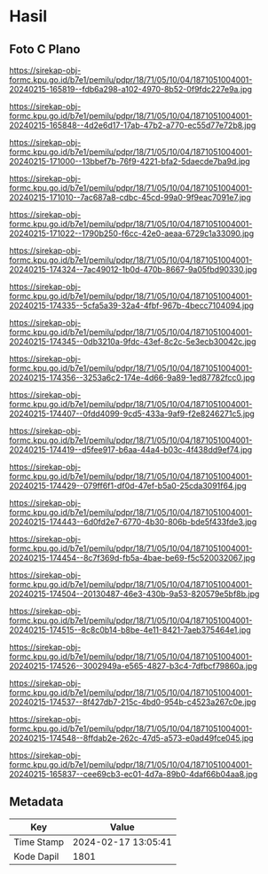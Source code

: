 # Hasil

## Foto C Plano

https://sirekap-obj-formc.kpu.go.id/b7e1/pemilu/pdpr/18/71/05/10/04/1871051004001-20240215-165819--fdb6a298-a102-4970-8b52-0f9fdc227e9a.jpg

https://sirekap-obj-formc.kpu.go.id/b7e1/pemilu/pdpr/18/71/05/10/04/1871051004001-20240215-165848--4d2e6d17-17ab-47b2-a770-ec55d77e72b8.jpg

https://sirekap-obj-formc.kpu.go.id/b7e1/pemilu/pdpr/18/71/05/10/04/1871051004001-20240215-171000--13bbef7b-76f9-4221-bfa2-5daecde7ba9d.jpg

https://sirekap-obj-formc.kpu.go.id/b7e1/pemilu/pdpr/18/71/05/10/04/1871051004001-20240215-171010--7ac687a8-cdbc-45cd-99a0-9f9eac7091e7.jpg

https://sirekap-obj-formc.kpu.go.id/b7e1/pemilu/pdpr/18/71/05/10/04/1871051004001-20240215-171022--1790b250-f6cc-42e0-aeaa-6729c1a33090.jpg

https://sirekap-obj-formc.kpu.go.id/b7e1/pemilu/pdpr/18/71/05/10/04/1871051004001-20240215-174324--7ac49012-1b0d-470b-8667-9a05fbd90330.jpg

https://sirekap-obj-formc.kpu.go.id/b7e1/pemilu/pdpr/18/71/05/10/04/1871051004001-20240215-174335--5cfa5a39-32a4-4fbf-967b-4becc7104094.jpg

https://sirekap-obj-formc.kpu.go.id/b7e1/pemilu/pdpr/18/71/05/10/04/1871051004001-20240215-174345--0db3210a-9fdc-43ef-8c2c-5e3ecb30042c.jpg

https://sirekap-obj-formc.kpu.go.id/b7e1/pemilu/pdpr/18/71/05/10/04/1871051004001-20240215-174356--3253a6c2-174e-4d66-9a89-1ed87782fcc0.jpg

https://sirekap-obj-formc.kpu.go.id/b7e1/pemilu/pdpr/18/71/05/10/04/1871051004001-20240215-174407--0fdd4099-9cd5-433a-9af9-f2e8246271c5.jpg

https://sirekap-obj-formc.kpu.go.id/b7e1/pemilu/pdpr/18/71/05/10/04/1871051004001-20240215-174419--d5fee917-b6aa-44a4-b03c-4f438dd9ef74.jpg

https://sirekap-obj-formc.kpu.go.id/b7e1/pemilu/pdpr/18/71/05/10/04/1871051004001-20240215-174429--079ff6f1-df0d-47ef-b5a0-25cda3091f64.jpg

https://sirekap-obj-formc.kpu.go.id/b7e1/pemilu/pdpr/18/71/05/10/04/1871051004001-20240215-174443--6d0fd2e7-6770-4b30-806b-bde5f433fde3.jpg

https://sirekap-obj-formc.kpu.go.id/b7e1/pemilu/pdpr/18/71/05/10/04/1871051004001-20240215-174454--8c7f369d-fb5a-4bae-be69-f5c520032067.jpg

https://sirekap-obj-formc.kpu.go.id/b7e1/pemilu/pdpr/18/71/05/10/04/1871051004001-20240215-174504--20130487-46e3-430b-9a53-820579e5bf8b.jpg

https://sirekap-obj-formc.kpu.go.id/b7e1/pemilu/pdpr/18/71/05/10/04/1871051004001-20240215-174515--8c8c0b14-b8be-4e11-8421-7aeb375464e1.jpg

https://sirekap-obj-formc.kpu.go.id/b7e1/pemilu/pdpr/18/71/05/10/04/1871051004001-20240215-174526--3002949a-e565-4827-b3c4-7dfbcf79860a.jpg

https://sirekap-obj-formc.kpu.go.id/b7e1/pemilu/pdpr/18/71/05/10/04/1871051004001-20240215-174537--8f427db7-215c-4bd0-954b-c4523a267c0e.jpg

https://sirekap-obj-formc.kpu.go.id/b7e1/pemilu/pdpr/18/71/05/10/04/1871051004001-20240215-174548--8ffdab2e-262c-47d5-a573-e0ad49fce045.jpg

https://sirekap-obj-formc.kpu.go.id/b7e1/pemilu/pdpr/18/71/05/10/04/1871051004001-20240215-165837--cee69cb3-ec01-4d7a-89b0-4daf66b04aa8.jpg


## Metadata

| Key        | Value               |
| ---------- | ------------------- |
| Time Stamp | 2024-02-17 13:05:41 |
| Kode Dapil | 1801                |



